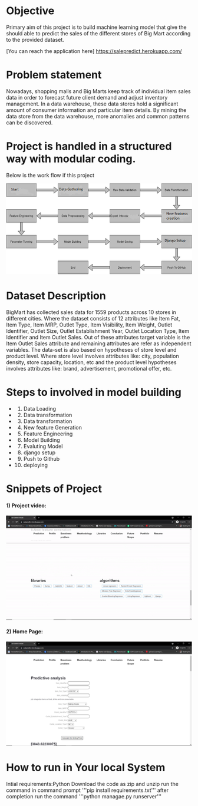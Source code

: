 
# Objective
Primary aim of this project is to build machine learning model that give the should able to predict the sales of the
different stores of Big Mart according to the provided dataset.

[You can reach the application here]
https://salepredict.herokuapp.com/


# Problem statement
Nowadays, shopping malls and Big Marts keep track of individual item sales data in order to forecast future client demand and adjust inventory management. In a data
warehouse, these data stores hold a significant amount of consumer information and particular item details. By mining the data store from the data warehouse, more
anomalies and common patterns can be discovered.


# Project is handled in a structured way with modular coding.
Below is the work flow if this project

![alt-text](https://github.com/saiganesh-d/BIGMART-SALES-PREDICTION/blob/main/screenshots/img.png)


# Dataset Description 
BigMart has collected sales data for 1559 products across 10 stores in different cities. Where the dataset consists of 12 attributes like Item Fat, Item Type, Item MRP, Outlet Type, Item Visibility, Item Weight, Outlet Identifier, Outlet Size, Outlet Establishment Year, Outlet Location Type, Item Identifier and Item Outlet Sales. Out of these attributes target variable is the Item Outlet Sales attribute and remaining attributes are refer as independent variables. 
The data-set is also based on hypotheses of store level and product level. Where store level involves attributes like: city, population density, store capacity, location, etc and the product level hypotheses involves attributes like: brand, advertisement, promotional offer, etc.

# Steps to involved in model building
 * 1. Data Loading
 * 2. Data transformation
 * 3. Data transformation
 * 4. New feature Generation
 * 5. Feature Engineering
 * 6. Model Building
 * 7. Evaluting Model
 * 8. django setup
 * 9. Push to Github
 * 10. deploying

# Snippets of Project


#### 1) Project video:

![alt-text](https://github.com/saiganesh-d/BIGMART-SALES-PREDICTION/blob/main/screenshots/saa.gif)


#### 2) Home Page:

![alt-text](https://github.com/saiganesh-d/BIGMART-SALES-PREDICTION/blob/main/screenshots/Screenshot%20(2).png)


# How to run in Your local System
Intial requirements:Python
Download the code as zip and unzip
run the command in command prompt '''pip install requirements.txt'''
after completion run the command '''python managae.py runserver''' 
